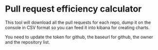 # Pull request efficiency calculator

This tool will download all the pull requests for each repo, dump it on the console in CSV format so you can feed it into kibana for creating charts.

You need to update the token for github, the baseurl for github, the owner and the repository list.